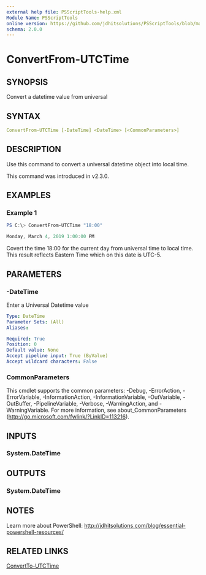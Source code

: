 ```yaml
---
external help file: PSScriptTools-help.xml
Module Name: PSScriptTools
online version: https://github.com/jdhitsolutions/PSScriptTools/blob/master/docs/ConvertFrom-UTCTime.md
schema: 2.0.0
---
```


# ConvertFrom-UTCTime

## SYNOPSIS

Convert a datetime value from universal

## SYNTAX

```yaml
ConvertFrom-UTCTime [-DateTime] <DateTime> [<CommonParameters>]
```

## DESCRIPTION

Use this command to convert a universal datetime object into local time.

This command was introduced in v2.3.0.

## EXAMPLES

### Example 1

```powershell
PS C:\> ConvertFrom-UTCTime "18:00"

Monday, March 4, 2019 1:00:00 PM
```

Covert the time 18:00 for the current day from universal time to local time. This result reflects Eastern Time which on this date is UTC-5.

## PARAMETERS

### -DateTime

Enter a Universal Datetime value

```yaml
Type: DateTime
Parameter Sets: (All)
Aliases:

Required: True
Position: 0
Default value: None
Accept pipeline input: True (ByValue)
Accept wildcard characters: False
```

### CommonParameters

This cmdlet supports the common parameters: -Debug, -ErrorAction, -ErrorVariable, -InformationAction, -InformationVariable, -OutVariable, -OutBuffer, -PipelineVariable, -Verbose, -WarningAction, and -WarningVariable.
For more information, see about_CommonParameters (http://go.microsoft.com/fwlink/?LinkID=113216).

## INPUTS

### System.DateTime

## OUTPUTS

### System.DateTime

## NOTES

Learn more about PowerShell:
http://jdhitsolutions.com/blog/essential-powershell-resources/

## RELATED LINKS

[ConvertTo-UTCTime]()

